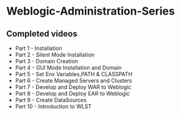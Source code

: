 # Weblogic-Administration-Series


## Completed videos

* Part 1 - Installation 
* Part 2 - Silent Mode Installation 
* Part 3 - Domain Creation 
* Part 4 - GUI Mode Installation and Domain 
* Part 5 - Set Env Variables,PATH & CLASSPATH
* Part 6 - Create Managed Servers and Clusters
* Part 7 - Develop and Deploy WAR to Weblogic
* Part 8 - Develop and Deploy EAR to Weblogic
* Part 9 - Create DataSources
* Part 10 - Introduction to WLST
